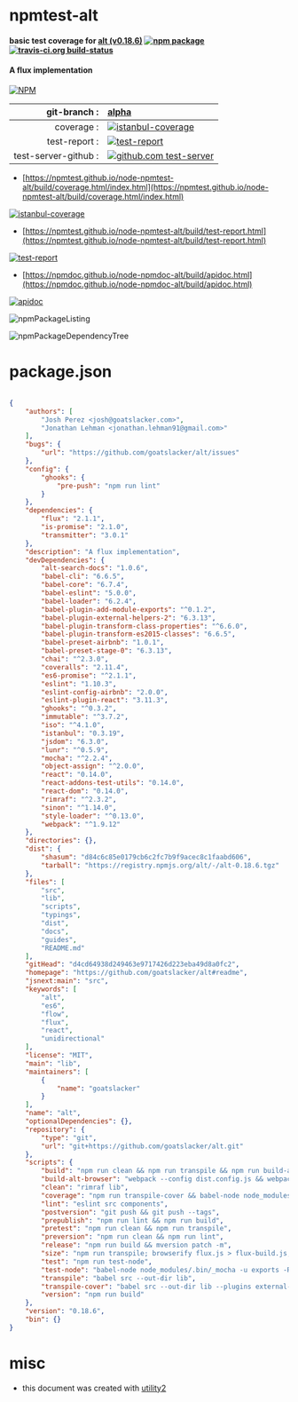 # npmtest-alt

#### basic test coverage for  [alt (v0.18.6)](https://github.com/goatslacker/alt#readme)  [![npm package](https://img.shields.io/npm/v/npmtest-alt.svg?style=flat-square)](https://www.npmjs.org/package/npmtest-alt) [![travis-ci.org build-status](https://api.travis-ci.org/npmtest/node-npmtest-alt.svg)](https://travis-ci.org/npmtest/node-npmtest-alt)

#### A flux implementation

[![NPM](https://nodei.co/npm/alt.png?downloads=true&downloadRank=true&stars=true)](https://www.npmjs.com/package/alt)

| git-branch : | [alpha](https://github.com/npmtest/node-npmtest-alt/tree/alpha)|
|--:|:--|
| coverage : | [![istanbul-coverage](https://npmtest.github.io/node-npmtest-alt/build/coverage.badge.svg)](https://npmtest.github.io/node-npmtest-alt/build/coverage.html/index.html)|
| test-report : | [![test-report](https://npmtest.github.io/node-npmtest-alt/build/test-report.badge.svg)](https://npmtest.github.io/node-npmtest-alt/build/test-report.html)|
| test-server-github : | [![github.com test-server](https://npmtest.github.io/node-npmtest-alt/GitHub-Mark-32px.png)](https://npmtest.github.io/node-npmtest-alt/build/app/index.html) | | build-artifacts : | [![build-artifacts](https://npmtest.github.io/node-npmtest-alt/glyphicons_144_folder_open.png)](https://github.com/npmtest/node-npmtest-alt/tree/gh-pages/build)|

- [https://npmtest.github.io/node-npmtest-alt/build/coverage.html/index.html](https://npmtest.github.io/node-npmtest-alt/build/coverage.html/index.html)

[![istanbul-coverage](https://npmtest.github.io/node-npmtest-alt/build/screenCapture.buildCi.browser.%252Ftmp%252Fbuild%252Fcoverage.lib.html.png)](https://npmtest.github.io/node-npmtest-alt/build/coverage.html/index.html)

- [https://npmtest.github.io/node-npmtest-alt/build/test-report.html](https://npmtest.github.io/node-npmtest-alt/build/test-report.html)

[![test-report](https://npmtest.github.io/node-npmtest-alt/build/screenCapture.buildCi.browser.%252Ftmp%252Fbuild%252Ftest-report.html.png)](https://npmtest.github.io/node-npmtest-alt/build/test-report.html)

- [https://npmdoc.github.io/node-npmdoc-alt/build/apidoc.html](https://npmdoc.github.io/node-npmdoc-alt/build/apidoc.html)

[![apidoc](https://npmdoc.github.io/node-npmdoc-alt/build/screenCapture.buildCi.browser.%252Ftmp%252Fbuild%252Fapidoc.html.png)](https://npmdoc.github.io/node-npmdoc-alt/build/apidoc.html)

![npmPackageListing](https://npmtest.github.io/node-npmtest-alt/build/screenCapture.npmPackageListing.svg)

![npmPackageDependencyTree](https://npmtest.github.io/node-npmtest-alt/build/screenCapture.npmPackageDependencyTree.svg)



# package.json

```json

{
    "authors": [
        "Josh Perez <josh@goatslacker.com>",
        "Jonathan Lehman <jonathan.lehman91@gmail.com>"
    ],
    "bugs": {
        "url": "https://github.com/goatslacker/alt/issues"
    },
    "config": {
        "ghooks": {
            "pre-push": "npm run lint"
        }
    },
    "dependencies": {
        "flux": "2.1.1",
        "is-promise": "2.1.0",
        "transmitter": "3.0.1"
    },
    "description": "A flux implementation",
    "devDependencies": {
        "alt-search-docs": "1.0.6",
        "babel-cli": "6.6.5",
        "babel-core": "6.7.4",
        "babel-eslint": "5.0.0",
        "babel-loader": "6.2.4",
        "babel-plugin-add-module-exports": "^0.1.2",
        "babel-plugin-external-helpers-2": "6.3.13",
        "babel-plugin-transform-class-properties": "^6.6.0",
        "babel-plugin-transform-es2015-classes": "6.6.5",
        "babel-preset-airbnb": "1.0.1",
        "babel-preset-stage-0": "6.3.13",
        "chai": "^2.3.0",
        "coveralls": "2.11.4",
        "es6-promise": "^2.1.1",
        "eslint": "1.10.3",
        "eslint-config-airbnb": "2.0.0",
        "eslint-plugin-react": "3.11.3",
        "ghooks": "^0.3.2",
        "immutable": "^3.7.2",
        "iso": "^4.1.0",
        "istanbul": "0.3.19",
        "jsdom": "6.3.0",
        "lunr": "^0.5.9",
        "mocha": "^2.2.4",
        "object-assign": "^2.0.0",
        "react": "0.14.0",
        "react-addons-test-utils": "0.14.0",
        "react-dom": "0.14.0",
        "rimraf": "^2.3.2",
        "sinon": "^1.14.0",
        "style-loader": "^0.13.0",
        "webpack": "^1.9.12"
    },
    "directories": {},
    "dist": {
        "shasum": "d84c6c85e0179cb6c2fc7b9f9acec8c1faabd606",
        "tarball": "https://registry.npmjs.org/alt/-/alt-0.18.6.tgz"
    },
    "files": [
        "src",
        "lib",
        "scripts",
        "typings",
        "dist",
        "docs",
        "guides",
        "README.md"
    ],
    "gitHead": "d4cd64938d249463e9717426d223eba49d8a0fc2",
    "homepage": "https://github.com/goatslacker/alt#readme",
    "jsnext:main": "src",
    "keywords": [
        "alt",
        "es6",
        "flow",
        "flux",
        "react",
        "unidirectional"
    ],
    "license": "MIT",
    "main": "lib",
    "maintainers": [
        {
            "name": "goatslacker"
        }
    ],
    "name": "alt",
    "optionalDependencies": {},
    "repository": {
        "type": "git",
        "url": "git+https://github.com/goatslacker/alt.git"
    },
    "scripts": {
        "build": "npm run clean && npm run transpile && npm run build-alt-browser",
        "build-alt-browser": "webpack --config dist.config.js && webpack -p --config dist.min.config.js",
        "clean": "rimraf lib",
        "coverage": "npm run transpile-cover && babel-node node_modules/.bin/istanbul cover node_modules/.bin/_mocha -- -u exports -R tap --require test/babel test",
        "lint": "eslint src components",
        "postversion": "git push && git push --tags",
        "prepublish": "npm run lint && npm run build",
        "pretest": "npm run clean && npm run transpile",
        "preversion": "npm run clean && npm run lint",
        "release": "npm run build && mversion patch -m",
        "size": "npm run transpile; browserify flux.js > flux-build.js; uglifyjs -m -c 'comparisons=false,keep_fargs=true,unsafe=true,unsafe_comps=true,warnings=false' flux-build.js  > flux-build.min.js",
        "test": "npm run test-node",
        "test-node": "babel-node node_modules/.bin/_mocha -u exports -R nyan test",
        "transpile": "babel src --out-dir lib",
        "transpile-cover": "babel src --out-dir lib --plugins external-helpers-2",
        "version": "npm run build"
    },
    "version": "0.18.6",
    "bin": {}
}
```



# misc
- this document was created with [utility2](https://github.com/kaizhu256/node-utility2)
